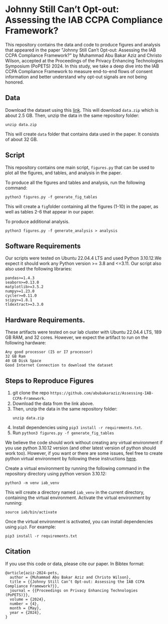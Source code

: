 # Johnny Still Can’t Opt-out: Assessing the IAB CCPA Compliance Framework?



This repository contains the data and code to produce figures and analysis that appeared in the paper "Johnny Still Can’t Opt-out: Assessing the IAB CCPA Compliance Framework?" by Muhammad Abu Bakar Aziz and Christo Wilson, accepted at the Proceedings of the Privacy Enhancing Technologies Symposium (PoPETS) 2024. In this study, we take a deep dive into the IAB CCPA Compliance Framework to measure end-to-end flows of consent information and better understand why opt-out signals are not being honored.

## Data
 Download the dataset using this [link](https://personalization.ccs.neu.edu/static/archive/data.zip). This will download `data.zip` which is about 2.5 GB. 
 Then, unzip the data in the same repository folder:
```
unzip data.zip
```
This will create ```data``` folder that contains data used in the paper. It consists of about 32 GB.

## Script
This repository contains one main script, `figures.py` that can be used to plot all the figures, and tables, and analysis in the paper.

To produce all the figures and tables and analysis, run the following command:

```
python3 figures.py -f generate_fig_tables
```
This will create a ```fig```folder containing all the figures (1-10) in the paper, as well as tables 2-6 that appear in our paper.

To produce additional analysis. 
```
python3 figures.py -f generate_analysis > analysis
```

## Software Requirements
Our scripts were tested on Ubuntu 22.04.4 LTS and used Python 3.10.12.We expect it should work any Python version >= 3.8 and <=3.11. Our script also also used the following libraries:
```
pandas>=1.4.3
seaborn>=0.13.0
matplotlib>=3.5.2
numpy>=1.23.0
cycler>=0.11.0
scipy>=1.8.1
tldextract>=3.3.0
```

## Hardware Requirements.
These artifacts were tested on our lab cluster with Ubuntu 22.04.4 LTS, 189 GB RAM, and 32 cores. However, we expect the artifact to run on the following hardware:
```
Any good processor (I5 or I7 processor)
32 GB Ram
40 GB Disk Space
Good Internet Connection to download the dataset
```


## Steps to Reproduce Figures
1) git clone the repo `https://github.com/abubakaraziz/Assessing-IAB-CCPA-Framework`.
2) Download the data from the link above.
3) Then, unzip the data in the same repository folder:
   ```
   unzip data.zip
   ```
4) Install dependencies using ```pip3 install -r requirements.txt```.
5) Run ```python3 figures.py -f generate_fig_tables```

We believe the code should work without creating any virtual environment if you use python 3.10.12 version (and other latest version of python should work too). However, if you want or there are some issues, feel free to create python virtual environment by following these instructions [here](https://docs.python.org/3/library/venv.html). 

Create a virtual environment by running the following command in the repository directory using python version 3.10.12:
```
python3 -m venv iab_venv
```
This will create a directory named `iab_venv` in the current directory, containing the virtual environment.
Activate the virtual environment by running:
```
source iab/bin/activate
```
Once the virtual environment is activated, you can install dependencies using `pip3`. For example:
```
pip3 install -r requirements.txt
```
## Citation
If you use this code or data, please cite our paper. In Bibtex format:
```
@article{aziz-2024-pets,
  author = {Muhammad Abu Bakar Aziz and Christo Wilson},
  title = {{Johnny Still Can’t Opt-out: Assessing the IAB CCPA Compliance Framework?}},
  journal = {{Proceedings on Privacy Enhancing Technologies (PoPETS)}},
  volume = {2024},
  number = {4},
  month = {May},
  year = {2024},
}
```

